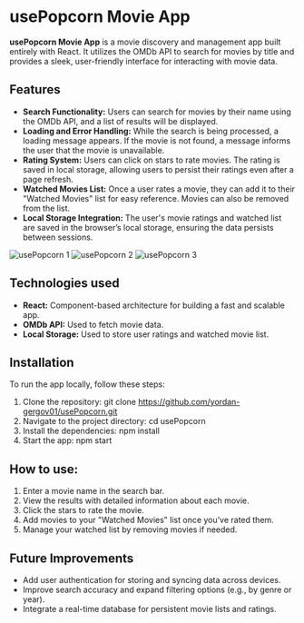 # usePopcorn Movie App

**usePopcorn Movie App** is a movie discovery and management app built entirely with React. It utilizes the OMDb API to search for movies by title and provides a sleek, user-friendly interface for interacting with movie data.

## Features 

- **Search Functionality:** Users can search for movies by their name using the OMDb API, and a list of results will be displayed.
- **Loading and Error Handling:** While the search is being processed, a loading message appears. If the movie is not found, a message informs the user that the movie is unavailable.
- **Rating System:** Users can click on stars to rate movies. The rating is saved in local storage, allowing users to persist their ratings even after a page refresh.
- **Watched Movies List:** Once a user rates a movie, they can add it to their "Watched Movies" list for easy reference. Movies can also be removed from the list.
- **Local Storage Integration:** The user's movie ratings and watched list are saved in the browser’s local storage, ensuring the data persists between sessions.


![usePopcorn 1](https://github.com/user-attachments/assets/7749b401-bd72-4745-b0a3-6c9186c058ca)
![usePopcorn 2](https://github.com/user-attachments/assets/f9e00386-8027-4906-83d5-8d08323b70db)
![usePopcorn 3](https://github.com/user-attachments/assets/88d7a467-9fdb-4ab7-88b2-f0c3d8262bdb)



## Technologies used

- **React:** Component-based architecture for building a fast and scalable app.
- **OMDb API:** Used to fetch movie data.
- **Local Storage:** Used to store user ratings and watched movie list.


## Installation

To run the app locally, follow these steps:
1. Clone the repository:
   git clone https://github.com/yordan-gergov01/usePopcorn.git
2. Navigate to the project directory:
   cd usePopcorn
3. Install the dependencies:
   npm install
4. Start the app:
   npm start


## How to use:

1. Enter a movie name in the search bar.
2. View the results with detailed information about each movie.
3. Click the stars to rate the movie.
4. Add movies to your "Watched Movies" list once you’ve rated them.
5. Manage your watched list by removing movies if needed.


## Future Improvements

- Add user authentication for storing and syncing data across devices.
- Improve search accuracy and expand filtering options (e.g., by genre or year).
- Integrate a real-time database for persistent movie lists and ratings.

